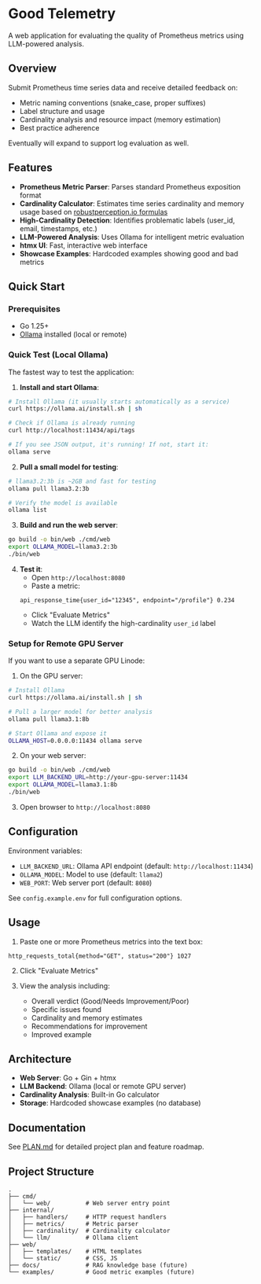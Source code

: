 # Good Telemetry

A web application for evaluating the quality of Prometheus metrics using LLM-powered analysis.

## Overview

Submit Prometheus time series data and receive detailed feedback on:
- Metric naming conventions (snake_case, proper suffixes)
- Label structure and usage
- Cardinality analysis and resource impact (memory estimation)
- Best practice adherence

Eventually will expand to support log evaluation as well.

## Features

- **Prometheus Metric Parser**: Parses standard Prometheus exposition format
- **Cardinality Calculator**: Estimates time series cardinality and memory usage based on [robustperception.io formulas](https://www.robustperception.io/how-much-ram-does-prometheus-2-x-need-for-cardinality-and-ingestion/)
- **High-Cardinality Detection**: Identifies problematic labels (user_id, email, timestamps, etc.)
- **LLM-Powered Analysis**: Uses Ollama for intelligent metric evaluation
- **htmx UI**: Fast, interactive web interface
- **Showcase Examples**: Hardcoded examples showing good and bad metrics

## Quick Start

### Prerequisites

- Go 1.25+
- [Ollama](https://ollama.ai) installed (local or remote)

### Quick Test (Local Ollama)

The fastest way to test the application:

1. **Install and start Ollama**:
```bash
# Install Ollama (it usually starts automatically as a service)
curl https://ollama.ai/install.sh | sh

# Check if Ollama is already running
curl http://localhost:11434/api/tags

# If you see JSON output, it's running! If not, start it:
ollama serve
```

2. **Pull a small model for testing**:
```bash
# llama3.2:3b is ~2GB and fast for testing
ollama pull llama3.2:3b

# Verify the model is available
ollama list
```

3. **Build and run the web server**:
```bash
go build -o bin/web ./cmd/web
export OLLAMA_MODEL=llama3.2:3b
./bin/web
```

4. **Test it**:
   - Open `http://localhost:8080`
   - Paste a metric:
   ```
   api_response_time{user_id="12345", endpoint="/profile"} 0.234
   ```
   - Click "Evaluate Metrics"
   - Watch the LLM identify the high-cardinality `user_id` label

### Setup for Remote GPU Server

If you want to use a separate GPU Linode:

1. On the GPU server:
```bash
# Install Ollama
curl https://ollama.ai/install.sh | sh

# Pull a larger model for better analysis
ollama pull llama3.1:8b

# Start Ollama and expose it
OLLAMA_HOST=0.0.0.0:11434 ollama serve
```

2. On your web server:
```bash
go build -o bin/web ./cmd/web
export LLM_BACKEND_URL=http://your-gpu-server:11434
export OLLAMA_MODEL=llama3.1:8b
./bin/web
```

3. Open browser to `http://localhost:8080`

## Configuration

Environment variables:

- `LLM_BACKEND_URL`: Ollama API endpoint (default: `http://localhost:11434`)
- `OLLAMA_MODEL`: Model to use (default: `llama2`)
- `WEB_PORT`: Web server port (default: `8080`)

See `config.example.env` for full configuration options.

## Usage

1. Paste one or more Prometheus metrics into the text box:
```
http_requests_total{method="GET", status="200"} 1027
```

2. Click "Evaluate Metrics"

3. View the analysis including:
   - Overall verdict (Good/Needs Improvement/Poor)
   - Specific issues found
   - Cardinality and memory estimates
   - Recommendations for improvement
   - Improved example

## Architecture

- **Web Server**: Go + Gin + htmx
- **LLM Backend**: Ollama (local or remote GPU server)
- **Cardinality Analysis**: Built-in Go calculator
- **Storage**: Hardcoded showcase examples (no database)

## Documentation

See [PLAN.md](PLAN.md) for detailed project plan and feature roadmap.

## Project Structure

```
.
├── cmd/
│   └── web/          # Web server entry point
├── internal/
│   ├── handlers/     # HTTP request handlers
│   ├── metrics/      # Metric parser
│   ├── cardinality/  # Cardinality calculator
│   └── llm/          # Ollama client
├── web/
│   ├── templates/    # HTML templates
│   └── static/       # CSS, JS
├── docs/             # RAG knowledge base (future)
└── examples/         # Good metric examples (future)
```
